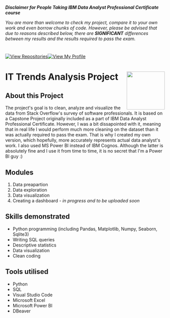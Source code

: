 ***Disclaimer for People Taking IBM Data Analyst Professional Certificate course***

*You are more than welcome to check my project, compare it to your own work and even borrow chunks of code. However, please be advised that due to reasons described below, there are **SIGNIFICANT** differences between my results and the results required to pass the exam.*

#

[![View Repositories](https://img.shields.io/badge/View-My_Repositories-blue?logo=GitHub)](https://github.com/jarsonX?tab=repositories)[![View My Profile](https://img.shields.io/badge/View-My_Profile-green?logo=GitHub)](https://github.com/jarsonX) 

# IT Trends Analysis Project <img src="https://raw.githubusercontent.com/roshangrewal/IBM-Data-Science-Professional-Certification/master/IBM-Banner.png" align="right" width="120" />

## About this Project
The project's goal is to clean, analyze and visualize the data from Stack Overflow's survey of software professionals. It is based on a Capstone Project originally included as a part of IBM Data Analyst Professional Certificate. However, I was a bit dissapointed with it, meaning that in real life I would perform much more cleaning on the dataset than it was actually required to pass the exam. That is why I created my own version, which hopefully, more accurately represents actual data analyst's work. I also used MS Power BI instead of IBM Cognos. Although the latter is absolutely fine and I use it from time to time, it is no secret that I'm a Power BI guy :)

## Modules
1. Data preapartion
2. Data exploration
3. Data visualization
4. Creating a dashboard *- in progress and to be uploaded soon*

## Skills demonstrated
- Python programming (including Pandas, Matplotlib, Numpy, Seaborn, Sqlite3)
- Writing SQL queries
- Descriptive statistics
- Data visualization
- Clean coding

## Tools utilised
- Python
- SQL
- Visual Studio Code
- Microsoft Excel
- Microsoft Power BI
- DBeaver
